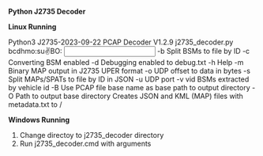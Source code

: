 **Python J2735 Decoder**

**Linux Running**

Python3 J2735-2023-09-22 PCAP Decoder V1.2.9
j2735_decoder.py bcdhmo:su:v:BO: <input PCAP files>
        -b        Split BSMs to file by ID
        -c        Converting BSM enabled
        -d        Debugging enabled to debug.txt
        -h        Help
        -m        Binary MAP output in J2735 UPER format
        -o <offs> UDP offset to data in bytes
        -s        Split MAPs/SPATs to file by ID in JSON
        -u <port> UDP port
        -v vid    BSMs extracted by vehicle id
        -B        Use PCAP file base name as base path to output directory
        -O <path> Path to output base directory
         Creates JSON and KML (MAP) files with metadata.txt to <path>/<base>


**Windows Running**
1. Change directoy to j2735_decoder directory
2. Run j2735_decoder.cmd with arguments
